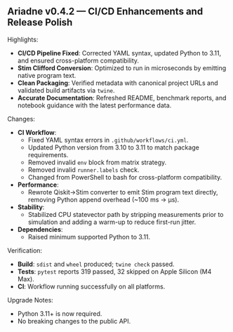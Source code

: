 ## Ariadne v0.4.2 — CI/CD Enhancements and Release Polish

Highlights:
- **CI/CD Pipeline Fixed**: Corrected YAML syntax, updated Python to 3.11, and ensured cross-platform compatibility.
- **Stim Clifford Conversion**: Optimized to run in microseconds by emitting native program text.
- **Clean Packaging**: Verified metadata with canonical project URLs and validated build artifacts via `twine`.
- **Accurate Documentation**: Refreshed README, benchmark reports, and notebook guidance with the latest performance data.

Changes:
- **CI Workflow**:
    - Fixed YAML syntax errors in `.github/workflows/ci.yml`.
    - Updated Python version from 3.10 to 3.11 to match package requirements.
    - Removed invalid `env` block from matrix strategy.
    - Removed invalid `runner.labels` check.
    - Changed from PowerShell to bash for cross-platform compatibility.
- **Performance**:
    - Rewrote Qiskit→Stim converter to emit Stim program text directly, removing Python append overhead (~100 ms → μs).
- **Stability**:
    - Stabilized CPU statevector path by stripping measurements prior to simulation and adding a warm-up to reduce first-run jitter.
- **Dependencies**:
    - Raised minimum supported Python to 3.11.

Verification:
- **Build**: `sdist` and `wheel` produced; `twine check` passed.
- **Tests**: `pytest` reports 319 passed, 32 skipped on Apple Silicon (M4 Max).
- **CI**: Workflow running successfully on all platforms.

Upgrade Notes:
- Python 3.11+ is now required.
- No breaking changes to the public API.
